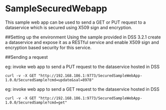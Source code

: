 SampleSecuredWebapp
===================

This sample web app can be used to send a GET or PUT request to a dataservice which is secured using X509 sign and encryption.

##Setting up the environment
Using the sample provided in DSS 3.2.1 create a dataservice and expose it as a RESTful service and enable X509 sign and encryption
based security for this service.

##Sending a request

eg: invoke web app to send a PUT request to the dataservice hosted in DSS

`curl -v -X GET "http://192.168.186.1:9773/SecuredSampleWebApp-1.0.0/SecuredSample?cmd=update&sal=8978"`

eg: invoke web app to send a GET request to the dataservice hosted in DSS

`curl -v -X GET "http://192.168.186.1:9773/SecuredSampleWebApp-1.0.0/SecuredSample?cmd=get"`
